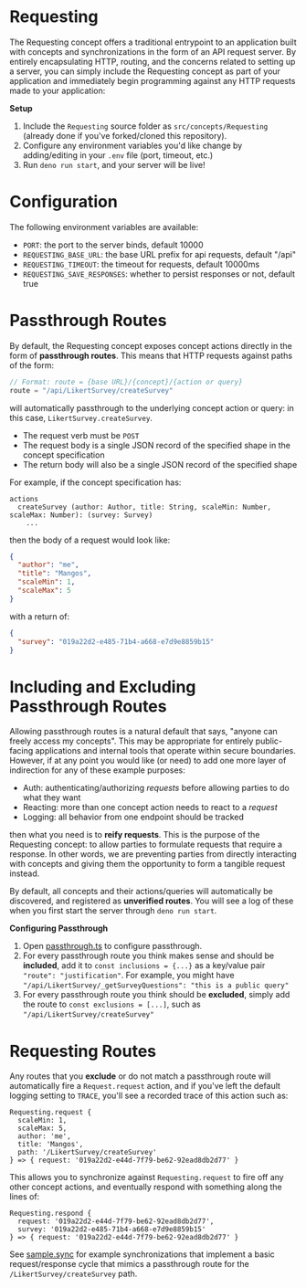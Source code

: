 # Requesting

The Requesting concept offers a traditional entrypoint to an application built with concepts and synchronizations in the form of an API request server. By entirely encapsulating HTTP, routing, and the concerns related to setting up a server, you can simply include the Requesting concept as part of your application and immediately begin programming against any HTTP requests made to your application:

**Setup**
1. Include the `Requesting` source folder as `src/concepts/Requesting` (already done if you've forked/cloned this repository).
2. Configure any environment variables you'd like change by adding/editing in your `.env` file (port, timeout, etc.)
3. Run `deno run start`, and your server will be live!

# Configuration
The following environment variables are available:
- `PORT`: the port to the server binds, default 10000
- `REQUESTING_BASE_URL`: the base URL prefix for api requests, default "/api"
- `REQUESTING_TIMEOUT`: the timeout for requests, default 10000ms
- `REQUESTING_SAVE_RESPONSES`: whether to persist responses or not, default true

# Passthrough Routes

By default, the Requesting concept exposes concept actions directly in the form of **passthrough routes**. This means that HTTP requests against paths of the form:

```js
// Format: route = {base URL}/{concept}/{action or query}
route = "/api/LikertSurvey/createSurvey"
```

will automatically passthrough to the underlying concept action or query: in this case, `LikertSurvey.createSurvey`. 

- The request verb must be `POST`
- The request body is a single JSON record of the specified shape in the concept specification
- The return body will also be a single JSON record of the specified shape

For example, if the concept specification has:

```concept
actions
  createSurvey (author: Author, title: String, scaleMin: Number, scaleMax: Number): (survey: Survey)
    ...
```

then the body of a request would look like:

```json
{
  "author": "me",
  "title": "Mangos",
  "scaleMin": 1,
  "scaleMax": 5
}
```

with a return of:

```json
{
  "survey": "019a22d2-e485-71b4-a668-e7d9e8859b15"
}
```

# Including and Excluding Passthrough Routes

Allowing passthrough routes is a natural default that says, "anyone can freely access my concepts". This may be appropriate for entirely public-facing applications and internal tools that operate within secure boundaries. However, if at any point you would like (or need) to add one more layer of indirection for any of these example purposes:

- Auth: authenticating/authorizing *requests* before allowing parties to do what they want
- Reacting: more than one concept action needs to react to a *request*
- Logging: all behavior from one endpoint should be tracked

then what you need is to **reify requests**. This is the purpose of the Requesting concept: to allow parties to formulate requests that require a response. In other words, we are preventing parties from directly interacting with concepts and giving them the opportunity to form a tangible request instead.

By default, all concepts and their actions/queries will automatically be discovered, and registered as **unverified routes**. You will see a log of these when you first start the server through `deno run start`. 

**Configuring Passthrough**
1. Open [passthrough.ts](passthrough.ts) to configure passthrough. 
2. For every passthrough route you think makes sense and should be **included**, add it to `const inclusions = {...}` as a key/value pair `"route": "justification"`. For example, you might have `"/api/LikertSurvey/_getSurveyQuestions": "this is a public query"`
3. For every passthrough route you think should be **excluded**, simply add the route to `const exclusions = [...]`, such as `"/api/LikertSurvey/createSurvey"`

# Requesting Routes

Any routes that you **exclude** or do not match a passthrough route will automatically fire a `Request.request` action, and if you've left the default logging setting to `TRACE`, you'll see a recorded trace of this action such as:

```
Requesting.request {
  scaleMin: 1,
  scaleMax: 5,
  author: 'me',
  title: 'Mangos',
  path: '/LikertSurvey/createSurvey'
} => { request: '019a22d2-e44d-7f79-be62-92ead8db2d77' }
```

This allows you to synchronize against `Requesting.request` to fire off any other concept actions, and eventually respond with something along the lines of:

```
Requesting.respond {
  request: '019a22d2-e44d-7f79-be62-92ead8db2d77',
  survey: '019a22d2-e485-71b4-a668-e7d9e8859b15'
} => { request: '019a22d2-e44d-7f79-be62-92ead8db2d77' }
```

See [sample.sync](src/syncs/sample.sync.ts) for example synchronizations that implement a basic request/response cycle that mimics a passthrough route for the `/LikertSurvey/createSurvey` path.